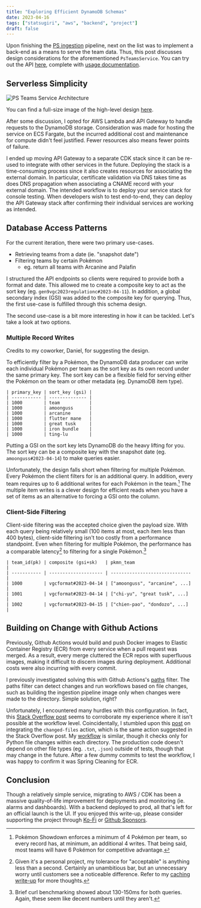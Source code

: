 ```yaml
---
title: "Exploring Efficient DynamoDB Schemas"
date: 2023-04-16
tags: ["statsugiri", "aws", "backend", "project"]
draft: false
---
```


Upon finishing the [PS ingestion](/posts/state-machines-pipelines-pokemon) pipeline, next on the list was to implement a back-end as a means to serve the team data. Thus, this post discusses design considerations for the aforementioned `PsTeamsService`. You can try out the API [here](https://api.statsugiri.gg/teams/gen9vgc2023regulationc/today), complete with [usage documentation](https://github.com/StatsugiriLabs/Statsugiri/wiki/PS-Teams-API-Usage).

## Serverless Simplicity

![PS Teams Service Architecture](/images/PsTeamsServiceArchitecture.png "PS Teams Service high-level design.")

You can find a full-size image of the high-level design [here](/images/PsTeamsServiceArchitecture.png).

After some discussion, I opted for AWS Lambda and API Gateway to handle requests to the DynamoDB storage. Consideration was made for hosting the service on ECS Fargate, but the incurred additional cost and maintenance for compute didn't feel justified. Fewer resources also means fewer points of failure.

I ended up moving API Gateway to a separate CDK stack since it can be re-used to integrate with other services in the future. Deploying the stack is a time-consuming process since it also creates resources for associating the external domain. In particular, certificate validation via DNS takes time as does DNS propagation when associating a CNAME record with your external domain. The intended workflow is to deploy your service stack for console testing. When developers wish to test end-to-end, they can deploy the API Gateway stack after confirming their individual services are working as intended.

## Database Access Patterns

For the current iteration, there were two primary use-cases.

-   Retrieving teams from a date (ie. "snapshot date")
-   Filtering teams by certain Pokémon
    -   eg. return all teams with Arcanine and Palafin

I structured the API endpoints so clients were required to provide both a format and date. This allowed me to create a composite key to act as the sort key (eg. `gen9vgc2023regulationc#2023-04-11`). In addition, a global secondary index (GSI) was added to the composite key for querying. Thus, the first use-case is fulfilled through this schema design.

The second use-case is a bit more interesting in how it can be tackled. Let's take a look at two options.

### Multiple Record Writes

Credits to my coworker, Daniel, for suggesting the design.

To efficiently filter by a Pokémon, the DynamoDB data producer can write each individual Pokémon per team as the sort key as its own record under the same primary key. The sort key can be a flexible field for serving either the Pokémon on the team or other metadata (eg. DynamoDB item type).

```
| primary_key | sort_key (gsi) |
| ----------- | -------------- |
| 1000        | team           |
| 1000        | amoonguss      |
| 1000        | arcanine       |
| 1000        | flutter mane   |
| 1000        | great tusk     |
| 1000        | iron bundle    |
| 1000        | ting-lu        |
```

Putting a GSI on the sort key lets DynamoDB do the heavy lifting for you. The sort key can be a composite key with the snapshot date (eg. `amoonguss#2023-04-14`) to make queries easier.

Unfortunately, the design falls short when filtering for multiple Pokémon. Every Pokémon the client filters for is an additional query. In addition, every team requires up to 6 additional writes for each Pokémon in the team.[^1] The multiple item writes is a clever design for efficient reads when you have a set of items as an alternative to forcing a GSI onto the column.

### Client-Side Filtering

Client-side filtering was the accepted choice given the payload size. With each query being relatively small (100 items at most, each item less than 400 bytes), client-side filtering isn't too costly from a performance standpoint. Even when filtering for multiple Pokémon, the performance has a comparable latency[^2] to filtering for a single Pokémon.[^3]

```
| team_id(pk) | composite (gsi+sk)   | pkmn_team                      |
| ----------- | -------------------- | ------------------------------ |
| 1000        | vgcformat#2023-04-14 | ["amoonguss", "arcanine", ...] |
| 1001        | vgcformat#2023-04-14 | ["chi-yu", "great tusk", ...]  |
| 1002        | vgcformat#2023-04-15 | ["chien-pao", "dondozo", ...]  |
```

## Building on Change with Github Actions

Previously, Github Actions would build and push Docker images to Elastic Container Registry (ECR) from every service when a pull request was merged. As a result, every merge cluttered the ECR repos with superfluous images, making it difficult to discern images during deployment. Additional costs were also incurring with every commit.

I previously investigated solving this with Github Actions's [paths](https://docs.github.com/en/actions/using-workflows/workflow-syntax-for-github-actions#onpushpull_requestpull_request_targetpathspaths-ignore) filter. The paths filter can detect changes and run workflows based on file changes, such as building the ingestion pipeline image only when changes were made to the directory. Simple solution, right?

Unfortunately, I encountered many hurdles with this configuration. In fact, this [Stack Overflow post](https://stackoverflow.com/questions/71352117/running-a-github-actions-workflow-only-on-events-in-a-pull-request-events-that-c) seems to corroborate my experience where it isn't possible at the workflow level. Coincidentally, I stumbled upon this [post](https://dev.to/po5i/github-action-to-run-mypy-on-changed-files-only-3iip) on integrating the `changed-files` action, which is the same action suggested in the Stack Overflow post. My [workflow](https://github.com/StatsugiriLabs/Statsugiri/blob/master/.github/workflows/on-merge-ps-ingestion-pipeline.yml#L30-L45) is similar, though it checks only for Python file changes within each directory. The production code doesn't depend on other file types (eg. `.txt`, `.json`) outside of tests, though that may change in the future. After a few dummy commits to test the workflow, I was happy to confirm it was Spring Cleaning for ECR.

## Conclusion

Though a relatively simple service, migrating to AWS / CDK has been a massive quality-of-life improvement for deployments and monitoring (ie. alarms and dashboards). With a backend deployed to prod, all that's left for an official launch is the UI. If you enjoyed this write-up, please consider supporting the project through [Ko-Fi](https://ko-fi.com/statsugiri) or [Github Sponsors](https://github.com/sponsors/kelvinkoon).

[^1]: Pokémon Showdown enforces a minimum of 4 Pokémon per team, so every record has, at minimum, an additional 4 writes. That being said, most teams will have 6 Pokémon for competitive advantage.
[^2]: Given it's a personal project, my tolerance for "acceptable" is anything less than a second. Certainly an unambitious bar, but an unnecessary worry until customers see a noticeable difference. Refer to my [caching write-up](https://kelvinkoon.dev/posts/building-babiri-net/#caching) for more thoughts.
[^3]: Brief curl benchmarking showed about 130-150ms for both queries. Again, these seem like decent numbers until they aren't.
